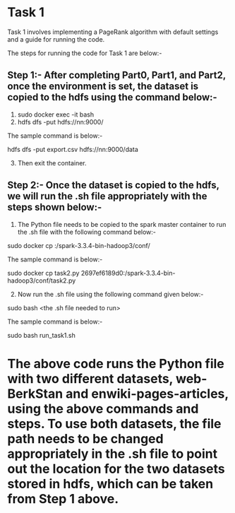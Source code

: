 # Task 1

Task 1 involves implementing a PageRank algorithm with default settings and a guide for running the code.

The steps for running the code for Task 1 are below:-

## Step 1:- After completing Part0, Part1, and Part2, once the environment is set, the dataset is copied to the hdfs using the command below:-

1. sudo docker exec -it <container id of hdfs namenode> bash
2. hdfs dfs -put <dataset to be copied to the hdfs> hdfs://nn:9000/<path to the folder to save the dataset inside hdfs>

The sample command is below:-

hdfs dfs -put export.csv hdfs://nn:9000/data

3. Then exit the container.
   
## Step 2:- Once the dataset is copied to the hdfs, we will run the .sh file appropriately with the steps shown below:-

1. The Python file needs to be copied to the spark master container to run the .sh file with the following command below:-
   
sudo docker cp <python file name that is needed to be copied inside spark master container> <spark master container id>:/spark-3.3.4-bin-hadoop3/conf/<python file name that is being copied to the spark master container>

The sample command is below:-

sudo docker cp task2.py 2697ef6189d0:/spark-3.3.4-bin-hadoop3/conf/task2.py

2. Now run the .sh file using the following command given below:-

sudo bash <the .sh file needed to run>

The sample command is below:-

sudo bash run_task1.sh

# The above code runs the Python file with two different datasets, web-BerkStan and enwiki-pages-articles, using the above commands and steps. To use both datasets, the file path needs to be changed appropriately in the .sh file to point out the location for the two datasets stored in hdfs, which can be taken from Step 1 above.
